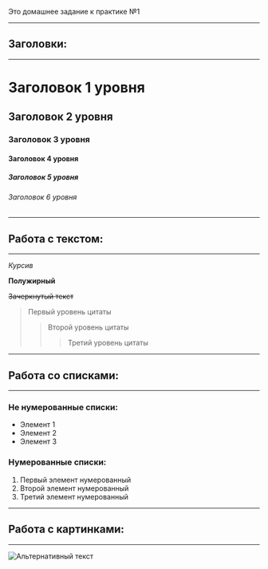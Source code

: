 Это домашнее задание к практике №1
___
## Заголовки:
___

# Заголовок 1 уровня

## Заголовок 2 уровня

### Заголовок 3 уровня

#### Заголовок 4 уровня

##### Заголовок 5 уровня

###### Заголовок 6 уровня
___
## Работа с текстом:
___
*Курсив*

**Полужирный**

~~Зачеркнутый текст~~

>Первый уровень цитаты
>>Второй уровень цитаты
>>>Третий уровень цитаты
___
## Работа со списками:
___
### Не нумерованные списки:
* Элемент 1
* Элемент 2
* Элемент 3

### Нумерованные списки:
1. Первый элемент нумерованный
2. Второй элемент нумерованный
3. Третий элемент нумерованный

___
## Работа с картинками:
___
![Альтернативный текст](/путь/к/изображению.jpg "Подсказка")